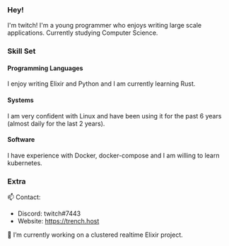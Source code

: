 ### Hey!
I'm twitch! I'm a young programmer who enjoys writing large scale applications. Currently studying Computer Science.


### Skill Set

#### Programming Languages 
I enjoy writing Elixir and Python and I am currently learning Rust.

#### Systems 
I am very confident with Linux and have been using it for the past 6 years (almost daily for the last 2 years).

#### Software
I have experience with Docker, docker-compose and I am willing to learn kubernetes. 

### Extra 
📫 Contact:
 - Discord: twitch#7443
 - Website: https://trench.host
 
🔭 I’m currently working on a clustered realtime Elixir project.
